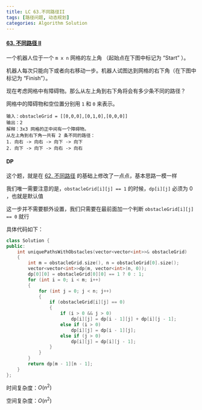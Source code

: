 ```yaml
---
title: LC 63.不同路径II
tags: [路径问题, 动态规划]
categories: Algorithm Solution
---
```


#### [63. 不同路径 II](https://leetcode.cn/problems/unique-paths-ii/)

一个机器人位于一个 `m x n` 网格的左上角 （起始点在下图中标记为 “Start” ）。

机器人每次只能向下或者向右移动一步。机器人试图达到网格的右下角（在下图中标记为 “Finish”）。

现在考虑网格中有障碍物。那么从左上角到右下角将会有多少条不同的路径？

网格中的障碍物和空位置分别用 `1` 和 `0` 来表示。

```
输入：obstacleGrid = [[0,0,0],[0,1,0],[0,0,0]]
输出：2
解释：3x3 网格的正中间有一个障碍物。
从左上角到右下角一共有 2 条不同的路径：
1. 向右 -> 向右 -> 向下 -> 向下
2. 向下 -> 向下 -> 向右 -> 向右
```



#### DP

这个题，就是在 [62. 不同路径](https://leetcode.cn/problems/unique-paths/) 的基础上修改了一点点，基本思路一模一样

我们唯一需要注意的是，`obstacleGrid[i][j] == 1` 的时候，`dp[i][j]` 必须为 0 ，也就是默认值

这一步并不需要额外设置，我们只需要在最前面加一个判断 `obstacleGrid[i][j] == 0` 就行

具体代码如下：

```cpp
class Solution {
public:
	int uniquePathsWithObstacles(vector<vector<int>>& obstacleGrid)
	{
		int m = obstacleGrid.size(), n = obstacleGrid[0].size();
		vector<vector<int>>dp(m, vector<int>(n, 0));
		dp[0][0] = obstacleGrid[0][0] == 1 ? 0 : 1;
		for (int i = 0; i < m; i++)
		{
			for (int j = 0; j < n; j++)
			{
				if (obstacleGrid[i][j] == 0)
				{
					if (i > 0 && j > 0)
						dp[i][j] = dp[i - 1][j] + dp[i][j - 1];
					else if (i > 0)
						dp[i][j] = dp[i - 1][j];
					else if (j > 0)
						dp[i][j] = dp[i][j - 1];
				}
			}
		}
		return dp[m - 1][n - 1];
	}
};
```

时间复杂度：$O(n^2)$

空间复杂度：$O(n^2)$ 